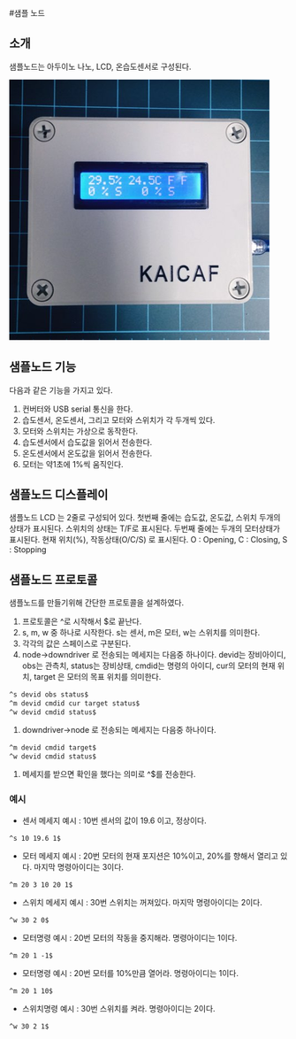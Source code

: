 #샘플 노드 

## 소개
샘플노드는 아두이노 나노, LCD, 온습도센서로 구성된다. 

![node](images/node.jpg)

## 샘플노드 기능
다음과 같은 기능을 가지고 있다.

1. 컨버터와 USB serial 통신을 한다.
1. 습도센서, 온도센서, 그리고  모터와 스위치가 각 두개씩 있다. 
1. 모터와 스위치는 가상으로 동작한다.
1. 습도센서에서 습도값을 읽어서 전송한다.
1. 온도센서에서 온도값을 읽어서 전송한다.
1. 모터는 약1초에 1%씩 움직인다.

## 샘플노드 디스플레이
샘플노드 LCD 는 2줄로 구성되어 있다. 
첫번째 줄에는 습도값, 온도값, 스위치 두개의 상태가 표시된다. 스위치의 상태는 T/F로 표시된다.
두번째 줄에는 두개의 모터상태가 표시된다. 현재 위치(%), 작동상태(O/C/S) 로 표시된다. O : Opening, C : Closing, S : Stopping

## 샘플노드 프로토콜

샘플노드를 만들기위해 간단한 프로토콜을 설계하였다. 

1. 프로토콜은 ^로 시작해서 $로 끝난다.
1. s, m, w 중 하나로 시작한다. s는 센서, m은 모터, w는 스위치를 의미한다.
1. 각각의 값은 스페이스로 구분된다.
1. node->downdriver 로 전송되는 메세지는 다음중 하나이다. devid는 장비아이디, obs는 관측치, status는 장비상태, cmdid는 명령의 아이디, cur의 모터의 현재 위치, target 은 모터의 목표 위치를 의미한다.
  ```
  ^s devid obs status$
  ^m devid cmdid cur target status$
  ^w devid cmdid status$
  ```
1. downdriver->node 로 전송되는 메세지는 다음중 하나이다. 
  ```
  ^m devid cmdid target$
  ^w devid cmdid status$
  ```
1. 메세지를 받으면 확인을 했다는 의미로 ^$를 전송한다.

### 예시
* 센서 메세지 예시 : 10번 센서의 값이 19.6 이고, 정상이다.
```
^s 10 19.6 1$
```
* 모터 메세지 예시 : 20번 모터의 현재 포지션은 10%이고, 20%를 향해서 열리고 있다. 마지막 명령아이디는 3이다.
```
^m 20 3 10 20 1$
```
* 스위치 메세지 예시 : 30번 스위치는 꺼져있다. 마지막 명령아이디는 2이다.
```
^w 30 2 0$
```
* 모터명령 예시 : 20번 모터의 작동을 중지해라. 명령아이디는 1이다.
```
^m 20 1 -1$
```
* 모터명령 예시 : 20번 모터를 10%만큼 열어라. 명령아이디는 1이다.
```
^m 20 1 10$
```
* 스위치명령 예시 : 30번 스위치를 켜라. 명령아이디는 2이다.
```
^w 30 2 1$
```

